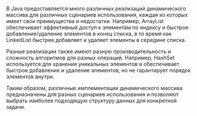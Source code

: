 В Java предоставляется много различных реализаций динамического массива для различных сценариев использования, каждая из
которых имеет свои преимущества и недостатки. Например, ArrayList обеспечивает эффективный доступ к элементам по индексу
и быстрое добавление/удаление элементов в конец списка, в то время как LinkedList быстрее добавляет и удаляет элементы в
середине списка.

Разные реализации также имеют разную производительность и сложность алгоритмов для разных операций. Например, HashSet
используется для хранения уникальных элементов и обеспечивает быстрое добавление и удаление элементов, но не гарантирует
порядок элементов внутри.

Таким образом, различные имплементации динамического массива предназначены для разных сценариев использования и
позволяют выбрать наиболее подходящую структуру данных для конкретной задачи.